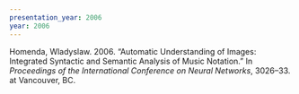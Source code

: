 ```yaml
---
presentation_year: 2006
year: 2006
---
```


Homenda, Wladyslaw. 2006. “Automatic Understanding of Images: Integrated Syntactic and Semantic Analysis of Music Notation.” In <i>Proceedings of the International Conference on Neural Networks</i>, 3026–33. at Vancouver, BC.